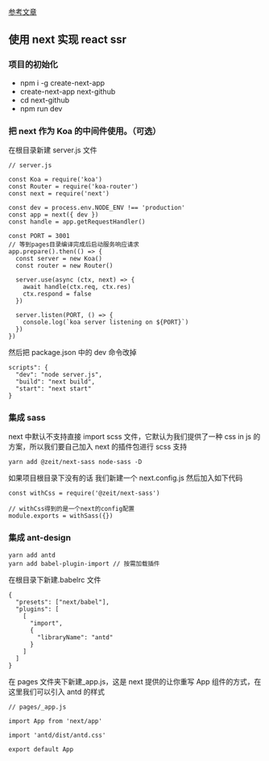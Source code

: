 [参考文章](https://juejin.im/post/5d5a54f0e51d4561af16dd19)

## 使用 next 实现 react ssr

### 项目的初始化

- npm i -g create-next-app
- create-next-app next-github
- cd next-github
- npm run dev

### 把 next 作为 Koa 的中间件使用。（可选）

在根目录新建 server.js 文件

```
// server.js

const Koa = require('koa')
const Router = require('koa-router')
const next = require('next')

const dev = process.env.NODE_ENV !== 'production'
const app = next({ dev })
const handle = app.getRequestHandler()

const PORT = 3001
// 等到pages目录编译完成后启动服务响应请求
app.prepare().then(() => {
  const server = new Koa()
  const router = new Router()

  server.use(async (ctx, next) => {
    await handle(ctx.req, ctx.res)
    ctx.respond = false
  })

  server.listen(PORT, () => {
    console.log(`koa server listening on ${PORT}`)
  })
})

```

然后把 package.json 中的 dev 命令改掉

```
scripts": {
  "dev": "node server.js",
  "build": "next build",
  "start": "next start"
}

```

### 集成 sass

next 中默认不支持直接 import scss 文件，它默认为我们提供了一种 css in js 的方案，所以我们要自己加入 next 的插件包进行 scss 支持

```
yarn add @zeit/next-sass node-sass -D
```

如果项目根目录下没有的话
我们新建一个 next.config.js
然后加入如下代码

```
const withCss = require('@zeit/next-sass')

// withCss得到的是一个next的config配置
module.exports = withSass({})

```

### 集成 ant-design

```
yarn add antd
yarn add babel-plugin-import // 按需加载插件
```

在根目录下新建.babelrc 文件

```
{
  "presets": ["next/babel"],
  "plugins": [
    [
      "import",
      {
        "libraryName": "antd"
      }
    ]
  ]
}

```

在 pages 文件夹下新建\_app.js，这是 next 提供的让你重写 App 组件的方式，在这里我们可以引入 antd 的样式

```
// pages/_app.js

import App from 'next/app'

import 'antd/dist/antd.css'

export default App

```
